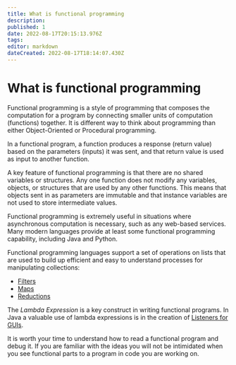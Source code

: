 ```yaml
---
title: What is functional programming
description: 
published: 1
date: 2022-08-17T20:15:13.976Z
tags: 
editor: markdown
dateCreated: 2022-08-17T18:14:07.430Z
---
```


# What is functional programming

Functional programming is a style of programming that composes the computation for a program by connecting smaller units of computation (functions) together. It is  different way to think about programming than either Object-Oriented or Procedural programming.  

In a functional program, a function produces a response (return value) based on the parameters (inputs) it was sent, and that return value is used as input to another function.

A key feature of functional programming is that there are no shared variables or structures. Any one function does not modify any variables, objects, or structures that are used by any other functions. This means that objects sent in as parameters  are immutable and that instance variables are not used to store intermediate values.

Functional programming is extremely useful in situations where asynchronous computation is necessary, such as any web-based services. Many modern languages provide at least some functional programming capability, including Java and Python.

Functional programming languages support a set of operations on lists that are used to build up efficient and easy to understand processes for manipulating collections:

- [Filters](/functionalProgramming/functionalFilters)
- [Maps](/functionalProgramming/functionalMaps)
- [Reductions](/functionalProgramming/functionalReductions)

The *Lambda Expression* is a key construct in writing functional programs. In Java a valuable use of lambda expressions is in the creation of [Listeners for GUIs](/functionalProgramming/lambdaListeners).

It is worth your time to understand how to read a functional program and debug it. If you are familiar with the ideas you will not be intimidated when you see functional parts to a program in code you are working on.




